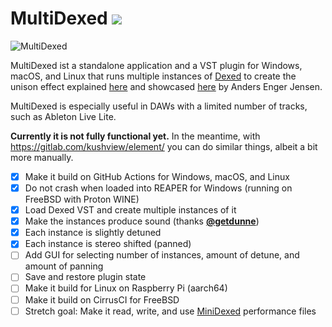 # MultiDexed ![](https://github.com/probonopd/MultiDexed/actions/workflows/main.yml/badge.svg)

![MultiDexed](https://user-images.githubusercontent.com/2480569/222845457-eff2f74f-9699-4c49-bbec-8e7f58b7d14b.jpg)

MultiDexed ist a standalone application and a VST plugin for Windows, macOS, and Linux that runs multiple instances of [Dexed](https://github.com/asb2m10/dexed) to create the unison effect explained [here](https://www.youtube.com/watch?v=Hzwvd8aZUUU) and showcased [here](https://www.youtube.com/watch?v=BjxuzeVXCDU&t=1190s) by Anders Enger Jensen.

MultiDexed is especially useful in DAWs with a limited number of tracks, such as Ableton Live Lite.

__Currently it is not fully functional yet.__ In the meantime, with https://gitlab.com/kushview/element/ you can do similar things, albeit a bit more manually.

- [x] Make it build on GitHub Actions for Windows, macOS, and Linux
- [x] Do not crash when loaded into REAPER for Windows (running on FreeBSD with Proton WINE)
- [x] Load Dexed VST and create multiple instances of it
- [x] Make the instances produce sound (thanks [__@getdunne__](https://github.com/getdunne))
- [x] Each instance is slightly detuned
- [x] Each instance is stereo shifted (panned)
- [ ] Add GUI for selecting number of instances, amount of detune, and amount of panning
- [ ] Save and restore plugin state
- [ ] Make it build for Linux on Raspberry Pi (aarch64)
- [ ] Make it build on CirrusCI for FreeBSD
- [ ] Stretch goal: Make it read, write, and use [MiniDexed](https://github.com/probonopd/MultiDexed) performance files
